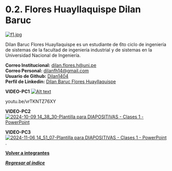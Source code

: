 # 0.2. Flores Huayllaquispe Dilan Baruc

[![f1.jpg](https://i.postimg.cc/Jh3cW5nN/f1.jpg)](https://postimg.cc/GB2sFYvt)

Dilan Baruc Flores Huayllaquispe es un estudiante de 6to ciclo de ingeniería de sistemas de la facultad de ingeniería industrial y de sistemas en la Universidad Nacional de Ingeniería.

**Correo Institucional:** dilan.flores.h@uni.pe\
**Correo Personal:** dilanfh14@gmail.com\
**Usuario de Github:** [Dilan1404](https://github.com/Dilan1404)\
**Perfil de Linkedin:** [Dilan Baruc Flores Huayllaquispe](https://www.linkedin.com/in/dilan-baruc-flores-huayllaquispe-3a09242a3/)

**VIDEO-PC1**
[![Alt text](https://img.youtube.com/vi/vrTKNTZ76XY?si=ZozTCfrq0UgBC_bz/0.jpg)](https://www.youtube.com/watch?v=vrTKNTZ76XY?si=ZozTCfrq0UgBC_bz)

youtu.be/vrTKNTZ76XY

**VIDEO-PC2**
[![2024-10-09 14_38_30-Plantilla para DIAPOSITIVAS - Clases 1  - PowerPoint](https://github.com/user-attachments/assets/6d4f850a-1b22-44cf-8dd4-6094c9c22980)](https://youtu.be/HNFynNJu0m4?si=3H0fQh6hs_4xjAVr)


**VIDEO-PC3**
[![2024-11-06 14_51_07-Plantilla para DIAPOSITIVAS - Clases 1  - PowerPoint](https://github.com/user-attachments/assets/0a429ee1-eb62-4630-8ebf-770e00da6876)](https://studio.youtube.com/video/jDNAWa7YE44/edit).


**[Volver a integrantes](../../0/0.md)**

***[Regresar al índice](../../README.md)***
